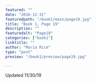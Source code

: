 ```yaml
---
featured: ""
date: "2016-12-31"
featuredpath: "/book1/main/page19.jpg"
title: "Book 1, Page 19"
description: ""
featuredalt: "Page19"
categories: ["book1"]
linktitle: ""
author: "Maria Rice"
type: "post"
preview: "/book1/preview/page19.jpg"

---
```


Updated 11/30/19
